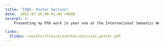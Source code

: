 ```yaml
---
title: "ISWS: Poster Section"
date:  2022-07-10 00:01:00 +0800
excerpt: >-
    Presenting my PhD work in year one at the International Semantic Web Summer School (ISWS).

links:
  Slides: /assets/files/presentations/isws_poster.pdf
---
```

